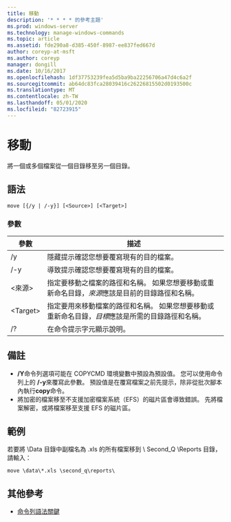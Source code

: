 ```yaml
---
title: 移動
description: '* * * * 的參考主題'
ms.prod: windows-server
ms.technology: manage-windows-commands
ms.topic: article
ms.assetid: fde290a8-d385-450f-8987-ee837fed667d
author: coreyp-at-msft
ms.author: coreyp
manager: dongill
ms.date: 10/16/2017
ms.openlocfilehash: 1df37753239fea5d5ba9ba22256706a47d4c6a2f
ms.sourcegitcommit: ab64dc83fca28039416c26226815502d0193500c
ms.translationtype: MT
ms.contentlocale: zh-TW
ms.lasthandoff: 05/01/2020
ms.locfileid: "82723915"
---
```

# <a name="move"></a>移動



將一個或多個檔案從一個目錄移至另一個目錄。



## <a name="syntax"></a>語法

```
move [{/y | /-y}] [<Source>] [<Target>]
```

### <a name="parameters"></a>參數

|參數|描述|
|---------|-----------|
|/y|隱藏提示確認您想要覆寫現有的目的檔案。|
|/-y|導致提示確認您想要覆寫現有的目的檔案。|
|\<來源>|指定要移動之檔案的路徑和名稱。 如果您想要移動或重新命名目錄，*來源*應該是目前的目錄路徑和名稱。|
|\<Target>|指定要用來移動檔案的路徑和名稱。 如果您想要移動或重新命名目錄，*目標*應該是所需的目錄路徑和名稱。|
|/?|在命令提示字元顯示說明。|

## <a name="remarks"></a>備註

-   **/Y**命令列選項可能在 COPYCMD 環境變數中預設為預設值。 您可以使用命令列上的 **/-y**來覆寫此參數。 預設值是在覆寫檔案之前先提示，除非從批次腳本內執行**copy**命令。
-   將加密的檔案移至不支援加密檔案系統（EFS）的磁片區會導致錯誤。 先將檔案解密，或將檔案移至支援 EFS 的磁片區。

## <a name="examples"></a>範例

若要將 \Data 目錄中副檔名為 .xls 的所有檔案移到 \ Second_Q \Reports 目錄，請輸入：
```
move \data\*.xls \second_q\reports\ 
```

## <a name="additional-references"></a>其他參考

- [命令列語法關鍵](command-line-syntax-key.md)